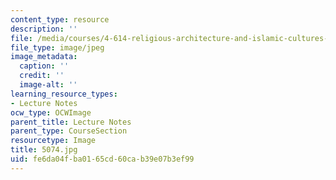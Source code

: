 ```yaml
---
content_type: resource
description: ''
file: /media/courses/4-614-religious-architecture-and-islamic-cultures-fall-2002/fe6da04fba0165cd60cab39e07b3ef99_5074.jpg
file_type: image/jpeg
image_metadata:
  caption: ''
  credit: ''
  image-alt: ''
learning_resource_types:
- Lecture Notes
ocw_type: OCWImage
parent_title: Lecture Notes
parent_type: CourseSection
resourcetype: Image
title: 5074.jpg
uid: fe6da04f-ba01-65cd-60ca-b39e07b3ef99
---
```

